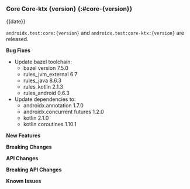 ### Core Core-ktx {version} {:#core-{version}}

{{date}}

`androidx.test:core:{version}` and `androidx.test:core-ktx:{version}` are released.

**Bug Fixes**

* Update bazel toolchain:
  * bazel version 7.5.0
  * rules_jvm_external 6.7
  * rules_java 8.6.3
  * rules_kotlin 2.1.3
  * rules_android 0.6.3
* Update dependencies to:
  * androidx.annotation 1.7.0
  * androidx.concurrent futures 1.2.0
  * kotlin 2.1.0
  * kotlin coroutines 1.10.1

**New Features**

**Breaking Changes**

**API Changes**

**Breaking API Changes**

**Known Issues**
